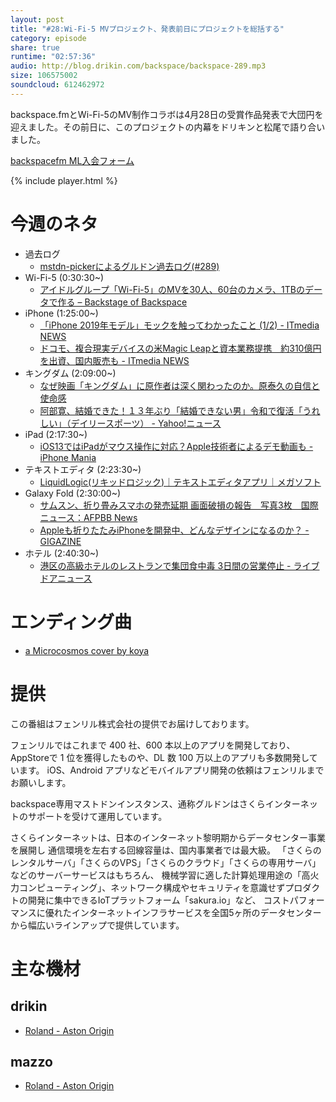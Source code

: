 ```yaml
---
layout: post
title: "#28:Wi-Fi-5 MVプロジェクト、発表前日にプロジェクトを総括する"
category: episode
share: true
runtime: "02:57:36"
audio: http://blog.drikin.com/backspace/backspace-289.mp3
size: 106575002
soundcloud: 612462972
---
```


backspace.fmとWi-Fi-5のMV制作コラボは4月28日の受賞作品発表で大団円を迎えました。その前日に、このプロジェクトの内幕をドリキンと松尾で語り合いました。

[backspacefm ML入会フォーム](http://backspace.us11.list-manage.com/subscribe?u=09c933bd3997c1d16dbed156a&id=84b6529b91)

{% include player.html %}


# 今週のネタ
* 過去ログ
  * [mstdn-pickerによるグルドン過去ログ(#289)](https://rbtnn.github.io/mstdn-picker/?instance=mstdn.guru&since_id=101996140624605420&max_id=101996944753234965)
* Wi-Fi-5 (0:30:30~)
  * [アイドルグループ「Wi-Fi-5」のMVを30人、60台のカメラ、1TBのデータで作る – Backstage of Backspace](https://blog.backspace.fm/%E3%82%A2%E3%82%A4%E3%83%89%E3%83%AB%E3%82%B0%E3%83%AB%E3%83%BC%E3%83%97-wi-fi-5-%E3%81%AEmv%E3%82%9230%E4%BA%BA-60%E5%8F%B0%E3%81%AE%E3%82%AB%E3%83%A1%E3%83%A9-1tb%E3%81%AE%E3%83%87%E3%83%BC%E3%82%BF%E3%81%A7%E4%BD%9C%E3%82%8B-1bde65473b2c)
* iPhone (1:25:00~)
  * [「iPhone 2019年モデル」モックを触ってわかったこと (1/2) - ITmedia NEWS](https://www.itmedia.co.jp/news/articles/1904/25/news122.html)
  * [ドコモ、複合現実デバイスの米Magic Leapと資本業務提携　約310億円を出資、国内販売も - ITmedia NEWS](https://www.itmedia.co.jp/news/articles/1904/26/news101.html)
* キングダム (2:09:00~)
  * [なぜ映画「キングダム」に原作者は深く関わったのか。原泰久の自信と使命感](https://www.buzzfeed.com/jp/tatsunoritokushige/kingdom)
  * [阿部寛、結婚できた！１３年ぶり「結婚できない男」令和で復活「うれしい」（デイリースポーツ） - Yahoo!ニュース](https://headlines.yahoo.co.jp/hl?a=20190426-00000004-dal-ent)
* iPad (2:17:30~)
  * [iOS13ではiPadがマウス操作に対応？Apple技術者によるデモ動画も - iPhone Mania](https://iphone-mania.jp/news-246013/)
* テキストエディタ (2:23:30~)
  * [LiquidLogic(リキッドロジック)｜テキストエディタアプリ｜メガソフト](https://www.megasoft.co.jp/liquidlogic/)
* Galaxy Fold (2:30:00~)
  * [サムスン、折り畳みスマホの発売延期 画面破損の報告　写真3枚　国際ニュース：AFPBB News](https://www.afpbb.com/articles/-/3222041)
  * [Appleも折りたたみiPhoneを開発中、どんなデザインになるのか？ - GIGAZINE](https://gigazine.net/news/20190222-apple-foldable-iphone/)
* ホテル (2:40:30~)
  * [港区の高級ホテルのレストランで集団食中毒 3日間の営業停止 - ライブドアニュース](http://news.livedoor.com/article/detail/16379658/)

# エンディング曲
* [a Microcosmos cover by koya](https://www.youtube.com/watch?v=9u5_l_6K67U)

# 提供

この番組はフェンリル株式会社の提供でお届けしております。

フェンリルではこれまで 400 社、600 本以上のアプリを開発しており、AppStoreで 1 位を獲得したものや、DL 数 100 万以上のアプリも多数開発しています。
iOS、Android アプリなどモバイルアプリ開発の依頼はフェンリルまでお願いします。

backspace専用マストドンインスタンス、通称グルドンはさくらインターネットのサポートを受けて運用しています。

さくらインターネットは、日本のインターネット黎明期からデータセンター事業を展開し
通信環境を左右する回線容量は、国内事業者では最大級。
「さくらのレンタルサーバ」「さくらのVPS」「さくらのクラウド」「さくらの専用サーバ」などのサーバーサービスはもちろん、
機械学習に適した計算処理用途の「高火力コンピューティング」、ネットワーク構成やセキュリティを意識せずプロダクトの開発に集中できるIoTプラットフォーム「sakura.io」など、
コストパフォーマンスに優れたインターネットインフラサービスを全国5ヶ所のデータセンターから幅広いラインアップで提供しています。

# 主な機材

## drikin
* [Roland - Aston Origin](http://amzn.asia/1OwAZ0w)

## mazzo
* [Roland - Aston Origin](http://amzn.asia/1OwAZ0w)
